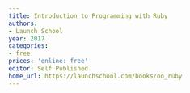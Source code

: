 ```yaml
---
title: Introduction to Programming with Ruby
authors:
- Launch School
year: 2017
categories:
- free
prices: 'online: free'
editor: Self Published
home_url: https://launchschool.com/books/oo_ruby
---
```

